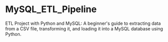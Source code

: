 # MySQL_ETL_Pipeline
ETL Project with Python and MySQL: A beginner's guide to extracting data from a CSV file, transforming it, and loading it into a MySQL database using Python.

